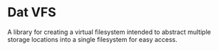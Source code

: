 # Dat VFS
A library for creating a virtual filesystem intended to abstract multiple storage locations into a single filesystem for
easy access.